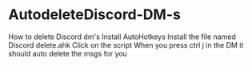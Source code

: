 # AutodeleteDiscord-DM-s
How to delete Discord dm's 
Install AutoHotkeys
Install the file named Discord delete.ahk
Click on the script
When you press ctrl j in the DM it should auto delete the msgs for you
